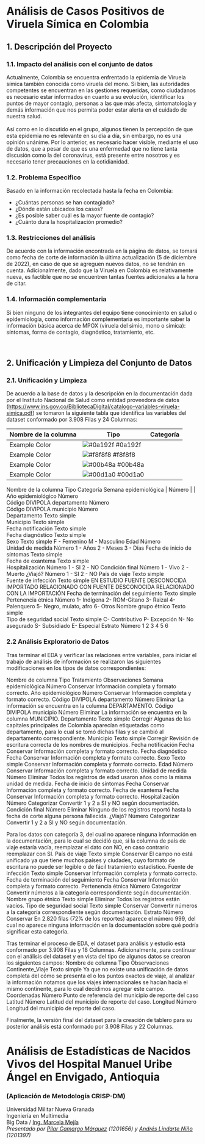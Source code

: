 # Análisis de Casos Positivos de Viruela Símica en Colombia

## 1. Descripción del Proyecto

### 1.1. Impacto del análisis con el conjunto de datos
Actualmente, Colombia se encuentra enfrentado la epidemia de Viruela símica también conocida como viruela del mono. Si bien, las autoridades competentes se encuentran en las gestiones requeridas, como ciudadanos es necesario estar informados en cuanto a su evolución, identificar los puntos de mayor contagio, personas a las que más afecta, sintomatología y demás información que nos permita poder estar alerta en el cuidado de nuestra salud.  
<br/>
Así como en lo discutido en el grupo, algunos tienen la percepción de que esta epidemia no es relevante en su día a día, sin embargo, no es una opinión unánime. Por lo anterior, es necesario hacer visible, mediante el uso de datos, que a pesar de que es una enfermedad que no tiene tanta discusión como la del coronavirus, está presente entre nosotros y es necesario tener precauciones en la cotidianidad.

### 1.2. Problema Especifico 
Basado en la información recolectada hasta la fecha en Colombia:
- ¿Cuántas personas se han contagiado?
- ¿Dónde están ubicados los casos?
- ¿Es posible saber cuál es la mayor fuente de contagio?
- ¿Cuánto dura la hospitalización promedio? 

### 1.3.  Restricciones del análisis  
De acuerdo con la información encontrada en la página de datos, se tomará como fecha de corte de información la última actualización (5 de diciembre de 2022), en caso de que se agreguen nuevos datos, no se tendrán en cuenta. Adicionalmente, dado que la Viruela en Colombia es relativamente nueva, es factible que no se encuentren tantas fuentes adicionales a la hora de citar.

### 1.4.  Información complementaria  
Si bien ninguno de los integrantes del equipo tiene conocimiento en salud o epidemiología, como información complementaria es importante saber la información básica acerca de MPOX (viruela del simio, mono o símica): síntomas, forma de contagio, diagnóstico, tratamiento, etc. 

<br/>

## 2. Unificación y Limpieza del Conjunto de Datos

### 2.1. Unificación y Limpieza
De acuerdo a la base de datos y la descripción en la documentación dada por el Instituto Nacional de Salud como entidad proveedora de datos (https://www.ins.gov.co/BibliotecaDigital/catalogo-variables-viruela-simica.pdf) se tomaron la siguiente tabla que identifica las variables del dataset conformado por 3.908 Filas y 24 Columnas:

| Nombre de la columna | Tipo                                                               | Categoría         |
| -------------------- | ------------------------------------------------------------------ | ----------------- |
| Example Color | ![#0a192f](https://via.placeholder.com/10/0a192f?text=+) #0a192f |
| Example Color | ![#f8f8f8](https://via.placeholder.com/10/f8f8f8?text=+) #f8f8f8 |
| Example Color | ![#00b48a](https://via.placeholder.com/10/00b48a?text=+) #00b48a |
| Example Color | ![#00d1a0](https://via.placeholder.com/10/00b48a?text=+) #00d1a0 |


Nombre de la columna	Tipo	Categoría
Semana epidemiológica	| Número | |
Año epidemiológico	Número	
Código DIVIPOLA departamento	Número	
Código DIVIPOLA municipio	Número	
Departamento	Texto simple	
Municipio	Texto simple	
Fecha notificación	Texto simple	
Fecha diagnóstico	Texto simple	
Sexo	Texto simple	F - Femenino
M - Masculino
Edad	Número	
Unidad de medida	Número	1 - Años
2 - Meses
3 - Días
Fecha de inicio de síntomas	Texto simple	
Fecha de exantema	Texto simple	
Hospitalización	Número	1 - SI
2 - NO
Condición final	Número	1 - Vivo
2 - Muerto
¿Viajó?	Número	1 - SI
2 - NO
País de viaje	Texto simple	
Fuente de infección	Texto simple	EN ESTUDIO
FUENTE DESCONOCIDA IMPORTADO
RELACIONADO CON FUENTE DESCONOCIDA
RELACIONADO CON LA IMPORTACIÓN
Fecha de terminación del seguimiento	Texto simple	
Pertenencia étnica	Número	1- Indígena
2- ROM-Gitano
3- Raizal
4- Palenquero
5- Negro, mulato, afro
6- Otros
Nombre grupo étnico	Texto simple	
Tipo de seguridad social	Texto simple	C- Contributivo
P- Excepción
N- No asegurado
S- Subsidiado
E- Especial
Estrato	Número	1
2
3
4
5
6

### 2.2 Análisis Exploratorio de Datos 
Tras terminar el EDA y verificar las relaciones entre variables, para iniciar el trabajo de análisis de información se realizaron las siguientes modificaciones en los tipos de datos correspondientes: 

Nombre de columna	Tipo	Tratamiento	Observaciones
Semana epidemiológica	Número	Conservar	Información completa y formato correcto.
Año epidemiológico	Número	Conservar	Información completa y formato correcto.
Código DIVIPOLA departamento	Número	Eliminar	La información se encuentra en la columna DEPARTAMENTO.
Código DIVIPOLA municipio	Número	Eliminar	La información se encuentra en la columna MUNICIPIO.
Departamento	Texto simple	Corregir	Algunas de las capitales principales de Colombia aparecían etiquetadas como departamento, para lo cual se tomó dichas filas y se cambió al departamento correspondiente.
Municipio	Texto simple	Corregir	Revisión de escritura correcta de los nombres de municipios.
Fecha notificación	Fecha	Conservar	Información completa y formato correcto.
Fecha diagnóstico	Fecha	Conservar	Información completa y formato correcto.
Sexo	Texto simple	Conservar	Información completa y formato correcto.
Edad	Número	Conservar	Información completa y formato correcto.
Unidad de medida	Número	Eliminar	Todos los registros de edad usaron años como la misma unidad de medida.
Fecha de inicio de síntomas	Fecha	Conservar	Información completa y formato correcto.
Fecha de exantema	Fecha	Conservar	Información completa y formato correcto.
Hospitalización	Número	Categorizar	Convertir 1 y 2 a SI y NO según documentación.
Condición final	Número	Eliminar	Ninguno de los registros reportó hasta la fecha de corte alguna persona fallecida.
¿Viajó?	Número	Categorizar	Convertir 1 y 2 a SI y NO según documentación.

Para los datos con categoría 3, del cual no aparece ninguna información en la documentación, para lo cual se decidió que, si la columna de país de viaje estaría vacía, reemplazar el dato con NO, en caso contrario reemplazar con SI.
País de viaje	Texto simple	Conservar	El campo no está unificado ya que tiene muchos países y ciudades, cuyo formato de escritura no puede ser legible o de fácil tratamiento estadístico.
Fuente de infección	Texto simple	Conservar	Información completa y formato correcto.
Fecha de terminación del seguimiento	Fecha	Conservar	Información completa y formato correcto.
Pertenencia étnica	Número	Categorizar	Convertir números a la categoría correspondiente según documentación.
Nombre grupo étnico	Texto simple	Eliminar	Todos los registros están vacíos.
Tipo de seguridad social	Texto simple	Conservar	Convertir números a la categoría correspondiente según documentación.
Estrato	Número	Conservar	En 2.820 filas (72% de los reportes) aparece el número 999, del cual no aparece ninguna información en la documentación sobre qué podría significar esta categoría.

Tras terminar el proceso de EDA, el dataset para análisis y estudio está conformado por 3.908 Filas y 18 Columnas. Adicionalmente, para continuar con el análisis del dataset y en vista del tipo de algunos datos se crearon los siguientes campos:
Nombre de columna	Tipo	Observaciones
Continente_Viaje	Texto simple	Ya que no existe una unificación de datos completa del cómo se presenta el o los puntos exactos de viaje, al analizar la información notamos que los viajes internacionales se hacían hacia el mismo continente, para lo cual decidimos agregar este campo.
Coordenadas	Número	Punto de referencia del municipio de reporte del caso
Latitud	Número	Latitud del municipio de reporte del caso.
Longitud	Número	Longitud del municipio de reporte del caso.

Finalmente, la versión final del dataset para la creación de tablero para su posterior análisis está conformado por 3.908 Filas y 22 Columnas.



# Análisis de Estadísticas de Nacidos Vivos del Hospital Manuel Uribe Ángel en Envigado, Antioquia
### (Aplicación de Metodología CRISP-DM)

Universidad Militar Nueva Granada
<br/>
Ingeniería en Multimedia
<br/>
Big Data / [Ing. Marcela Mejía](https://www.umng.edu.co/documents/20127/0/MARCELA+MEJIA.pdf/68fee29d-ffa5-de8f-4254-af01df420479?t=1599703431196)
<br/>
_Presentado por [Pilar Camargo Márquez](https://www.linkedin.com/in/pilarcamargo/) (1201656) y [Andrés Lindarte Niño](https://www.linkedin.com/in/andr%C3%A9s-lindarte-709876113/) (1201397)_
<br/>
<br/>
<br/>
